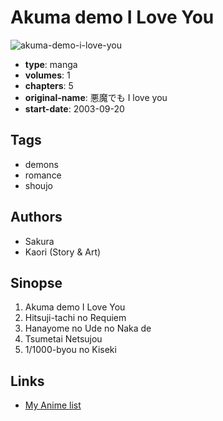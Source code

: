 # Akuma demo I Love You

![akuma-demo-i-love-you](https://cdn.myanimelist.net/images/manga/2/9237.jpg)

-   **type**: manga
-   **volumes**: 1
-   **chapters**: 5
-   **original-name**: 悪魔でも I love you
-   **start-date**: 2003-09-20

## Tags

-   demons
-   romance
-   shoujo

## Authors

-   Sakura
-   Kaori (Story & Art)

## Sinopse

1. Akuma demo I Love You
2. Hitsuji-tachi no Requiem
3. Hanayome no Ude no Naka de
4. Tsumetai Netsujou
5. 1/1000-byou no Kiseki

## Links

-   [My Anime list](https://myanimelist.net/manga/6877/Akuma_demo_I_Love_You)
